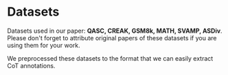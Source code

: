 # Datasets

Datasets used in our paper: **QASC, CREAK, GSM8k, MATH, SVAMP, ASDiv**. Please don't forget to attribute original papers of these datasets if you are using them for your work.

We preprocessed these datasets to the format that we can easily extract CoT annotations.